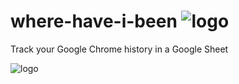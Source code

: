 # where-have-i-been ![logo](https://github.com/Filip9696/where-have-i-been/raw/master/img/logo-32.png "Logo")
Track your Google Chrome history in a Google Sheet


![logo](https://github.com/Filip9696/where-have-i-been/raw/master/img/small-tile.png "Ad")
